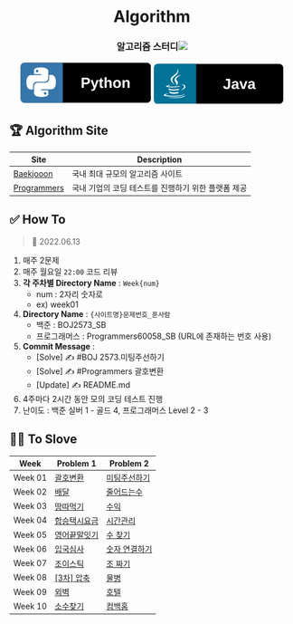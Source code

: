 <div align="center">
  <h1>Algorithm</h1>
  <h3>알고리즘 스터디<img src="https://media.giphy.com/media/WUlplcMpOCEmTGBtBW/giphy.gif" height="30"/></h3>
  <img src="https://github.com/Kim-SuBin/Kim-SuBin/blob/master/svg/dev/languages/python.svg" alt="Python" />
  <img src="https://github.com/Kim-SuBin/Kim-SuBin/blob/master/svg/dev/languages/java.svg" alt="Java" />
</div>

## 🏆 Algorithm Site

|Site|Description|
|---|---|
|[Baekjooon](https://www.acmicpc.net/)|국내 최대 규모의 알고리즘 사이트|
|[Programmers](https://programmers.co.kr/)|국내 기업의 코딩 테스트를 진행하기 위한 플랫폼 제공|

## ✅ How To
> 📅 2022.06.13
1. 매주 2문제
2. 매주 월요일 `22:00` 코드 리뷰
3. **각 주차별 Directory Name** : `Week{num}`
    - num : 2자리 숫자로
    - ex) week01
4. **Directory Name** : `{사이트명}문제번호_푼사람`
    - 백준 : BOJ2573_SB
    - 프로그래머스 : Programmers60058_SB (URL에 존재하는 번호 사용)
5. **Commit Message** :
   - [Solve] ✍ #BOJ 2573.미팅주선하기
   - [Solve] ✍ #Programmers 괄호변환
   - [Update] ✍️ README.md
6. 4주마다 2시간 동안 모의 코딩 테스트 진행
7. 난이도 : 백준 실버 1 - 골드 4, 프로그래머스 Level 2 - 3

## 👩‍💻 To Slove
|Week|Problem 1|Problem 2|
|---|---|---|
|Week 01|[괄호변환](https://programmers.co.kr/learn/courses/30/lessons/60058)|[미팅주선하기](https://www.acmicpc.net/problem/2016)|
|Week 02|[배달](https://programmers.co.kr/learn/courses/30/lessons/12978)|[줄어드는수](https://www.acmicpc.net/problem/1174)|
|Week 03|[땅따먹기](https://programmers.co.kr/learn/courses/30/lessons/12913)|[수익](https://www.acmicpc.net/problem/4097)|
|Week 04|[합승택시요금](https://programmers.co.kr/learn/courses/30/lessons/72413)|[시간관리](https://www.acmicpc.net/problem/1263)|
|Week 05|[영어끝말잇기](https://programmers.co.kr/learn/courses/30/lessons/12981)|[수 찾기](https://www.acmicpc.net/problem/1920)|
|Week 06|[입국심사](https://school.programmers.co.kr/learn/courses/30/lessons/43238)|[숫자 연결하기](https://www.acmicpc.net/problem/1323)|
|Week 07|[조이스틱](https://school.programmers.co.kr/learn/courses/30/lessons/42860)|[조 짜기](https://www.acmicpc.net/problem/2229)|
|Week 08|[[3차] 압축](https://school.programmers.co.kr/learn/courses/30/lessons/17684)|[물병](https://www.acmicpc.net/problem/1052)|
|Week 09|[외벽](https://school.programmers.co.kr/learn/courses/30/lessons/60062)|[호텔](https://www.acmicpc.net/problem/1106)|
|Week 10|[소수찾기](https://school.programmers.co.kr/learn/courses/30/lessons/42839)|[컴백홈](https://www.acmicpc.net/problem/1189)|
